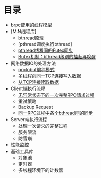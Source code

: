 # 目录
* [brpc使用的线程模型](docs/thread_model.md)
* [M:N线程库]
  * [bthread原理]()
  * [pthread调度执行bthread]
  * [pthread线程间的Futex同步](docs/futex.md)
  * [Butex机制：bthread级别的挂起与唤醒](docs/bthread_sync_strategy.md)
* 网络数据IO的处理方法
  * [protobuf编程模式](docs/io_protobuf.md)
  * [多线程向同一TCP连接写入数据](docs/io_write.md)
  * [从TCP连接读取数据](docs/io_read.md)
* Client端执行流程
  * [无异常状态下的一次完整RPC请求过程](docs/client_rpc_normal.md)
  * 重试策略
  * Backup Request
  * [同一RPC过程中各个bthread间的同步](docs/client_bthread_sync.md)
* Server端执行流程
  * 处理一次请求的完整过程
  * 服务限流
  * 防雪崩
* 性能监控
* 基础工具库
  * 对象池
  * 定时器
  * 多线程环境下的计数器
